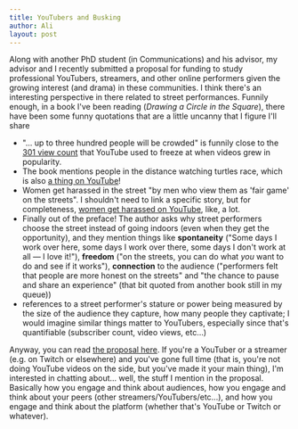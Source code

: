 ```yaml
---
title: YouTubers and Busking
author: Ali
layout: post
---
```


Along with another PhD student (in Communications) and his advisor, my advisor and I recently submitted a proposal for funding to study professional YouTubers, streamers, and other online performers given the growing interest (and drama) in these communities. I think there's an interesting perspective in there related to street performances. Funnily enough, in a book I've been reading (_Drawing a Circle in the Square_), there have been some funny quotations that are a little uncanny that I figure I'll share

- "... up to three hundred people will be crowded" is funnily close to the [301 view count][] that YouTube used to freeze at when videos grew in popularity.
- The book mentions people in the distance watching turtles race, which is also [a thing on YouTube][]!
- Women get harassed in the street "by men who view them as 'fair game' on the streets". I shouldn't need to link a specific story, but for completeness, [women get harassed on YouTube][], like, a lot.
- Finally out of the preface! The author asks why street performers choose the street instead of going indoors (even when they get the opportunity), and they mention things like **spontaneity** ("Some days I work over here, some days I work over there, some days I don't work at all — I love it!"), **freedom** ("on the streets, you can do what _you_ want to do and see if it works"), **connection** to the audience ("performers felt that people are more honest on the streets" and "the chance to pause and share an experience" (that bit quoted from another book still in my queue))
- references to a street performer's stature or power being measured by the size of the audience they capture, how many people they captivate; I would imagine similar things matter to YouTubers, especially since that's quantifiable (subscriber count, video views, etc...)

Anyway, you can read [the proposal here][]. If you're a YouTuber or a streamer (e.g. on Twitch or elsewhere) and you've gone full time (that is, you're not doing YouTube videos on the side, but you've made it your main thing), I'm interested in chatting about... well, the stuff I mention in the proposal. Basically how you engage and think about audiences, how you engage and think about your peers (other streamers/YouTubers/etc...), and how you engage and think about the platform (whether that's YouTube or Twitch or whatever).

[301 view count]: http://www.theverge.com/2015/8/5/9100759/youtube-301-view-count-freeze-going-away
[a thing on YouTube]: https://www.youtube.com/watch?v=SrAeCpGvCtA
[women get harassed on YouTube]: https://www.dailydot.com/upstream/sexism-on-youtube-vidcon-panels/
[the proposal here]: /papers/proposals/Brown_Magic_Grant_2017/main.pdf